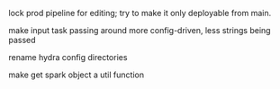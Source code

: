 lock prod pipeline for editing; try to make it only deployable from main.

make input task passing around more config-driven, less strings being passed

rename hydra config directories

make get spark object a util function